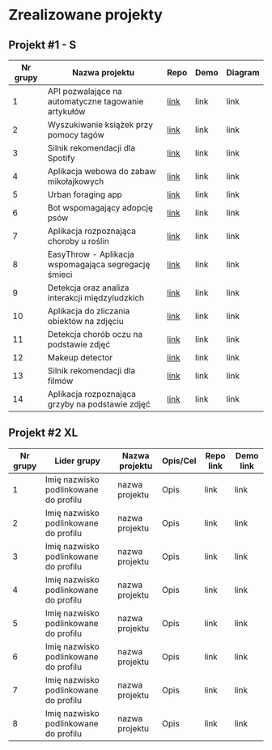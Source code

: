# Zrealizowane projekty

## Projekt #1 - S

| Nr grupy | Nazwa projektu                                                                                                        | Repo | Demo | Diagram |
|----------|---------------------------------------------------------------------------------------------------------------------------|------|------|---------|
| 1        | API pozwalające na automatyczne tagowanie artykułów | [link](https://github.com/iruszpel/Azure-Projekt-S)    | link    | link |
| 2        | Wyszukiwanie książek przy pomocy tagów              | [link](https://github.com/Kasprzak-Arkadiusz/Azure-S)    | link    | link |
| 3        | Silnik rekomendacji dla Spotify                     | [link](https://github.com/mihawb/synapse-recommendations)    | link    | link |
| 4        | Aplikacja webowa do zabaw mikołajkowych             | [link](https://github.com/SmiledProgrammer/StNicholasGiftsAzure)    | link    | link |
| 5        | Urban foraging app                                      | [link](https://github.com/legeof008/urban-foraging-app)    | link    | link |
| 6        | Bot wspomagający adopcję psów                                     | [link](https://github.com/luizalouise/DogAdoptionHelper)    | link    | link |
| 7        | Aplikacja rozpoznająca choroby u roślin             | [link](https://github.com/KomorowskiKuba/plant-disease-detection)    | link    | link |
| 8        | EasyThrow - Aplikacja wspomagająca segregację śmieci | [link](https://github.com/EasyThrowCompany/EasyThrow)    | link    | link |
| 9        | Detekcja oraz analiza interakcji międzyludzkich     | [link](https://github.com/TomaszGryczka/HADaR)    | link    | link |
| 10        | Aplikacja do zliczania obiektów na zdjęciu          | [link](https://github.com/Majkel572/AzureObjCounter-S)    | link    | link |
| 11        | Detekcja chorób oczu na podstawie zdjęć                                     | [link](https://github.com/NeferHikari/Detekcja-chorob-oczu-na-podstawie-zdjec.git)    | link    | link |
| 12       | Makeup detector                                      | [link](https://github.com/wojcikm11/makeup-detector-web-app)    | link    | link |
| 13        | Silnik rekomendacji dla filmów                                      | [link](https://github.com/ancq99/azure-movie-recommendation-engine)    | link    | link |
| 14       | Aplikacja rozpoznająca grzyby na podstawie zdjęć | [link](https://github.com/Reszkins/Shroooms)    | link    | link |


## Projekt #2 XL

| Nr grupy | Lider grupy | Nazwa projektu | Opis/Cel  | Repo link | Demo link                |
|----------|-------------|----------------|-----------|-----------|--------------------------|
| 1        | Imię nazwisko podlinkowane do profilu | nazwa projektu | Opis | link | link |
| 2        | Imię nazwisko podlinkowane do profilu | nazwa projektu | Opis | link | link |
| 3        | Imię nazwisko podlinkowane do profilu | nazwa projektu | Opis | link | link |
| 4        | Imię nazwisko podlinkowane do profilu | nazwa projektu | Opis | link | link |
| 5        | Imię nazwisko podlinkowane do profilu | nazwa projektu | Opis | link | link |
| 6        | Imię nazwisko podlinkowane do profilu | nazwa projektu | Opis | link | link |
| 7        | Imię nazwisko podlinkowane do profilu | nazwa projektu | Opis | link | link |
| 8        | Imię nazwisko podlinkowane do profilu | nazwa projektu | Opis | link | link |

